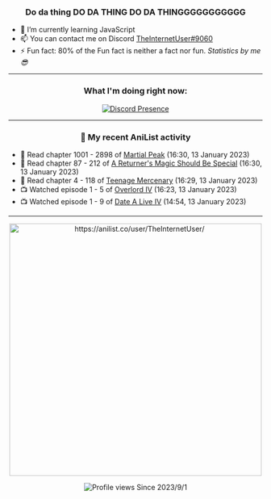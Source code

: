 <div align="center">

### Do da thing DO DA THING DO DA THINGGGGGGGGGGG
</div>

- 🌱 I’m currently learning JavaScript
- 📫 You can contact me on Discord [TheInternetUser#9060](https://discord.com/users/534117072796385300)
- ⚡ Fun fact: 80% of the Fun fact is neither a fact nor fun. _Statistics by me 😎_
<hr>

<div align="center">

### What I'm doing right now:
[![Discord Presence](https://lanyard.cnrad.dev/api/534117072796385300)](https://discord.com/users/534117072796385300)
<hr>
  
### 🌸 My recent AniList activity

</div>

<!-- ANILIST_ACTIVITY:start -->

-   📖 Read chapter 1001 - 2898 of [Martial Peak](https://anilist.co/manga/104494) (16:30, 13 January 2023)
-   📖 Read chapter 87 - 212 of [A Returner's Magic Should Be Special](https://anilist.co/manga/105393) (16:30, 13 January 2023)
-   📖 Read chapter 4 - 118 of [Teenage Mercenary](https://anilist.co/manga/126297) (16:29, 13 January 2023)
-   📺 Watched episode 1 - 5 of [Overlord IV](https://anilist.co/anime/133844) (16:23, 13 January 2023)
-   📺 Watched episode 1 - 9 of [Date A Live IV](https://anilist.co/anime/116605) (14:54, 13 January 2023)

<!-- ANILIST_ACTIVITY:end -->
<hr>

<div align="center">

<img width="500" alt="https://anilist.co/user/TheInternetUser/" src="https://img.anili.st/User/929966"/>

![Profile views](https://gpvc.arturio.dev/TheInternetUse7) Since 2023/9/1

</div>
